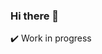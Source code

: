 ### Hi there 👋

<!--
**abhinavnayak11/abhinavnayak11** is a ✨ _special_ ✨ repository because its `README.md` (this file) appears on your GitHub profile.

Here are some ideas to get you started:
-->

:heavy_check_mark: Work in progress


